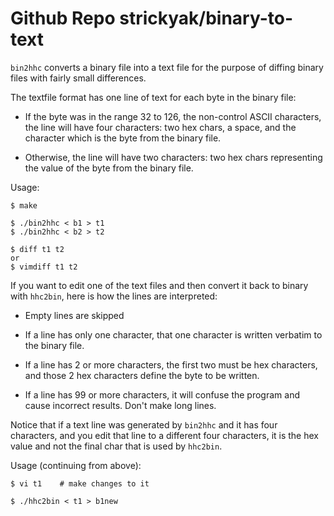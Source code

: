 # Github Repo strickyak/binary-to-text

`bin2hhc` converts a binary file into a text file
for the purpose of diffing binary files with fairly
small differences.

The textfile format has one line of text for each byte
in the binary file:

*   If the byte was in the range 32 to 126, the non-control
ASCII characters, the line will have four characters:
two hex chars, a space, and the character which is the
byte from the binary file.

*   Otherwise, the line will have two characters:
two hex chars representing the value of the byte
from the binary file.

Usage:

```
$ make

$ ./bin2hhc < b1 > t1
$ ./bin2hhc < b2 > t2

$ diff t1 t2
or
$ vimdiff t1 t2
```

If you want to edit one of the text files and then convert
it back to binary with `hhc2bin`, here is how the lines
are interpreted:

*  Empty lines are skipped

*  If a line has only one character, that one character
is written verbatim to the binary file.

*  If a line has 2 or more characters, the first two
must be hex characters, and those 2 hex characters define
the byte to be written.

*  If a line has 99 or more characters, it will confuse
the program and cause incorrect results.  Don't make long lines.

Notice that if a text line was generated by `bin2hhc`
and it has four characters, and you edit that line to
a different four characters, it is the hex value and not
the final char that is used by `hhc2bin`.

Usage (continuing from above):

```
$ vi t1    # make changes to it

$ ./hhc2bin < t1 > b1new
```
